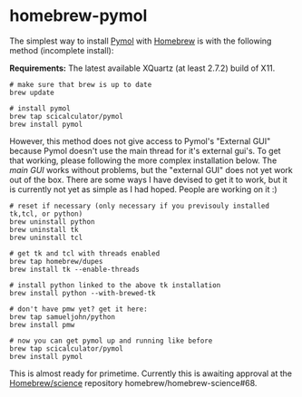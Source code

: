 homebrew-pymol
==========

The simplest way to install [Pymol][pymol] with [Homebrew][hb] is with
the following method (incomplete install):

**Requirements:** The latest available XQuartz (at least 2.7.2) build of
X11.

```
# make sure that brew is up to date
brew update

# install pymol
brew tap scicalculator/pymol
brew install pymol
```

However, this method does not give access to Pymol's "External GUI"
because Pymol doesn't use the main thread for it's external gui's. To
get that working, please following the more complex installation below.
The *main GUI* works without problems, but the "external GUI" does not
yet work out of the box. There are some ways I have devised to get it to
work, but it is currently not yet as simple as I had hoped. People are
working on it :)

```
# reset if necessary (only necessary if you previsouly installed tk,tcl, or python)
brew uninstall python
brew uninstall tk
brew uninstall tcl

# get tk and tcl with threads enabled 
brew tap homebrew/dupes
brew install tk --enable-threads

# install python linked to the above tk installation
brew install python --with-brewed-tk

# don't have pmw yet? get it here:
brew tap samueljohn/python
brew install pmw

# now you can get pymol up and running like before
brew tap scicalculator/pymol
brew install pymol
```

This is almost ready for primetime. Currently this is awaiting approval at the
[Homebrew/science][hbsci] repository homebrew/homebrew-science#68.


[hb]:http://mxcl.github.com/homebrew/
[hbsci]:https://github.com/Homebrew/homebrew-science
[pymol]:http://pymol.org
